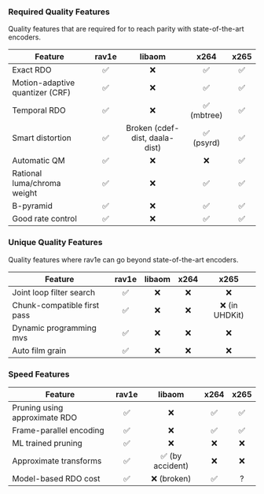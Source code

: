 ### Required Quality Features

Quality features that are required for to reach parity with state-of-the-art encoders.

| Feature       |  rav1e        | libaom | x264 | x265 |
| ------------- |:-------------:|:-----:|:-----:|:---:|
| Exact RDO |:white_check_mark:| :x: |:white_check_mark:|:white_check_mark:|
| Motion-adaptive quantizer (CRF) |:white_check_mark:|:x:|:white_check_mark:|:white_check_mark:|
| Temporal RDO |:white_check_mark:|:x:|:white_check_mark: (mbtree) |:white_check_mark:|
| Smart distortion |:white_check_mark:| Broken (cdef-dist, daala-dist) |:white_check_mark: (psyrd) |:white_check_mark:|
| Automatic QM |:white_check_mark:|:x:|:x:|:white_check_mark:|
| Rational luma/chroma weight |:white_check_mark:|:x:|:white_check_mark:|:white_check_mark:|
| B-pyramid |:white_check_mark:|:x:|:white_check_mark:|:white_check_mark:|
|  Good rate control |:white_check_mark:|:x:|:white_check_mark:|:white_check_mark:|

### Unique Quality Features

Quality features where rav1e can go beyond state-of-the-art encoders.

| Feature       |  rav1e        | libaom | x264 | x265 |
| ------------- |:-------------:|:-----:|:-----:|:---:|
| Joint loop filter search |:white_check_mark:|:x:|:x:|:x:|
| Chunk-compatible first pass |:white_check_mark:|:x:|:x:|:x: (in UHDKit) |
| Dynamic programming mvs |:white_check_mark:|:x:|:x:|:x:|
| Auto film grain |:white_check_mark:|:x:|:x:|:x:|

### Speed Features

| Feature       |  rav1e        | libaom | x264 | x265 |
| ------------- |:-------------:|:-----:|:-----:|:---:|
| Pruning using approximate RDO |:white_check_mark:|:x:|:white_check_mark:|:white_check_mark:|
| Frame-parallel encoding |:white_check_mark:|:x:|:white_check_mark:|:white_check_mark:|
| ML trained pruning |:white_check_mark:|:x:|:x:|:x:|
| Approximate transforms |:white_check_mark:|:white_check_mark: (by accident) |:x:|:x:|
| Model-based RDO cost |:white_check_mark:|:x: (broken) |:white_check_mark:| ? |


